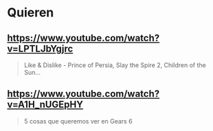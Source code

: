 # Quieren

## https://www.youtube.com/watch?v=LPTLJbYgjrc 

> Like & Dislike - Prince of Persia, Slay the Spire 2, Children of the Sun... 

## https://www.youtube.com/watch?v=A1H_nUGEpHY

> 5 cosas que queremos ver en Gears 6 

